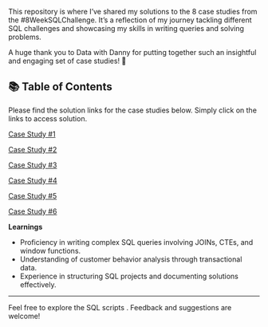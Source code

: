 This repository is where I’ve shared my solutions to the 8 case studies from the #8WeekSQLChallenge. It’s a reflection of my journey tackling different SQL challenges and showcasing my skills in writing queries and solving problems.

A huge thank you to Data with Danny for putting together such an insightful and engaging set of case studies! 👋

## 📚 Table of Contents

Please find the solution links for the case studies below. Simply click on the links to access solution.


[Case Study #1](https://github.com/RathiAnki/-8WeekSQLChallenge-Dany-Ma-/blob/main/Case%20Study%20%231)

[Case Study #2](https://github.com/RathiAnki/-8WeekSQLChallenge-Dany-Ma-/tree/main/Pizza%20Runner)

[Case Study #3](https://github.com/RathiAnki/-8WeekSQLChallenge-Dany-Ma-/tree/main/Foodie-Fi)

[Case Study #4](https://github.com/RathiAnki/-8WeekSQLChallenge-Dany-Ma-/tree/main/Data%20Bank)

[Case Study #5](https://github.com/RathiAnki/-8WeekSQLChallenge-Dany-Ma-/tree/main/Data%20Mart)

[Case Study #6](https://github.com/RathiAnki/-8WeekSQLChallenge-Dany-Ma-/tree/main/Clique%20Bait)


 **Learnings**
 
- Proficiency in writing complex SQL queries involving JOINs, CTEs, and window functions.
- Understanding of customer behavior analysis through transactional data.
- Experience in structuring SQL projects and documenting solutions effectively.

---
Feel free to explore the SQL scripts . Feedback and suggestions are welcome!


